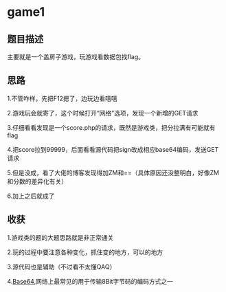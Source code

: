 game1
=========
题目描述
---------
  主要就是一个盖房子游戏，玩游戏看数据包找flag。

思路
---
1.不管咋样，先把F12摁了，边玩边看嘻嘻

2.游戏玩会就寄了，这个时候打开“网络”选项，发现一个新增的GET请求

3.仔细看看发现是一个score.php的请求，既然是游戏类，把分拉满有可能就有flag

4.把score拉到99999，后面看看源代码把sign改成相应base64编码，发送GET请求

5.但是没成，看了大佬的博客发现得加ZM和==（具体原因还没整明白，好像ZM和分数的差异化有关）

6.加上之后就成了

收获
---
1.游戏类的题的大题思路就是非正常通关

2.玩的过程中要注意各种变化，抓住变的地方，可以的地方

3.源代码也是辅助（不过看不太懂QAQ）

4.[Base64](https://baike.baidu.com/item/base64/8545775?fr=aladdin),网络上最常见的用于传输8Bit字节码的编码方式之一


